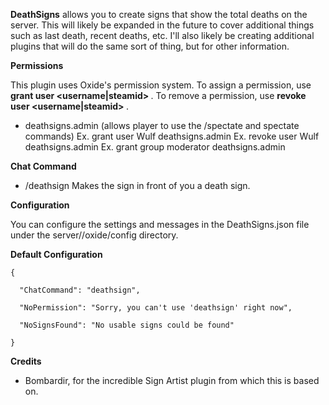 **DeathSigns**  allows you to create signs that show the total deaths on the server. This will likely be expanded in the future to cover additional things such as last death, recent deaths, etc. I'll also likely be creating additional plugins that will do the same sort of thing, but for other information.

**Permissions** 

This plugin uses Oxide's permission system. To assign a permission, use **grant user <username|steamid> <permission>** . To remove a permission, use **revoke user <username|steamid> <permission>** .


* deathsigns.admin (allows player to use the /spectate and spectate commands)
Ex. grant user Wulf deathsigns.admin
Ex. revoke user Wulf deathsigns.admin
Ex. grant group moderator deathsigns.admin

**Chat Command** 


* /deathsign
Makes the sign in front of you a death sign.

**Configuration** 

You can configure the settings and messages in the DeathSigns.json file under the server/<identity>/oxide/config directory.

**Default Configuration** 

````
{

  "ChatCommand": "deathsign",

  "NoPermission": "Sorry, you can't use 'deathsign' right now",

  "NoSignsFound": "No usable signs could be found"

}
````

**Credits** 


* Bombardir, for the incredible Sign Artist plugin from which this is based on.